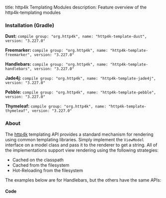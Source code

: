 title: http4k Templating Modules
description: Feature overview of the http4k-templating modules

### Installation (Gradle)
**Dust:** ```compile group: "org.http4k", name: "http4k-template-dust", version: "3.227.0"```

**Freemarker:** ```compile group: "org.http4k", name: "http4k-template-freemarker", version: "3.227.0"```

**Handlebars:** ```compile group: "org.http4k", name: "http4k-template-handlebars", version: "3.227.0"```

**Jade4j:** ```compile group: "org.http4k", name: "http4k-template-jade4j", version: "3.227.0"```

**Pebble:** ```compile group: "org.http4k", name: "http4k-template-pebble", version: "3.227.0"```

**Thymeleaf:** ```compile group: "org.http4k", name: "http4k-template-thymeleaf", version: "3.227.0"```

### About
The [http4k] templating API provides a standard mechanism for rendering using common templating libraries. Simply implement the `ViewModel` interface on a model class and pass it to the renderer to get a string. All of the implementations support view rendering using the following strategies:

* Cached on the classpath
* Cached from the filesystem
* Hot-Reloading from the filesystem

The examples below are for Handlebars, but the others have the same APIs:

#### Code  [<img class="octocat"/>](https://github.com/http4k/http4k/blob/master/src/docs/guide/modules/templating/example.kt)

 <script src="https://gist-it.appspot.com/https://github.com/http4k/http4k/blob/master/src/docs/guide/modules/templating/example.kt"></script>

[http4k]: https://http4k.org
